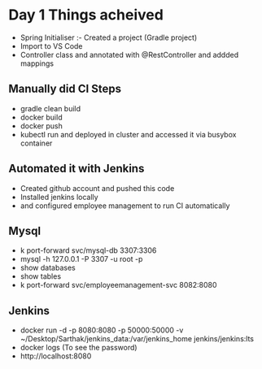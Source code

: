 # Day 1 Things acheived

- Spring Initialiser :- Created a project (Gradle project)
- Import to VS Code
- Controller class and annotated with @RestController and addded mappings

## Manually did CI Steps

- gradle clean build
- docker build
- docker push
- kubectl run and deployed in cluster and accessed it via busybox container

## Automated it with Jenkins

- Created github account and pushed this code
- Installed jenkins locally
- and configured employee management to run CI automatically

## Mysql

- k port-forward svc/mysql-db 3307:3306
- mysql -h 127.0.0.1 -P 3307 -u root -p
- show databases
- show tables
- k port-forward svc/employeemanagement-svc 8082:8080

## Jenkins

- docker run -d -p 8080:8080 -p 50000:50000 -v ~/Desktop/Sarthak/jenkins_data:/var/jenkins_home jenkins/jenkins:lts
- docker logs (To see the password)
- http://localhost:8080
